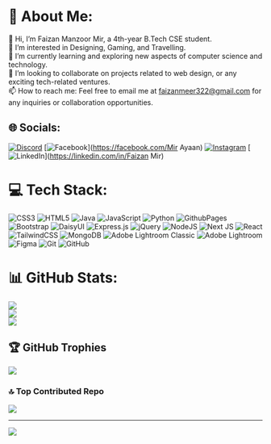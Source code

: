 # 💫 About Me:
👋 Hi, I’m Faizan Manzoor Mir, a 4th-year B.Tech CSE student.<br>👀 I’m interested in Designing, Gaming, and Travelling.<br>🌱 I’m currently learning and exploring new aspects of computer science and technology.<br>💞️ I’m looking to collaborate on projects related to web design, or any exciting tech-related ventures.<br>📫 How to reach me: Feel free to email me at faizanmeer322@gmail.com for any inquiries or collaboration opportunities.


## 🌐 Socials:
[![Discord](https://img.shields.io/badge/Discord-%237289DA.svg?logo=discord&logoColor=white)](https://discord.gg/https://discord.com/invite/bxBZ63cF) [![Facebook](https://img.shields.io/badge/Facebook-%231877F2.svg?logo=Facebook&logoColor=white)](https://facebook.com/Mir Ayaan) [![Instagram](https://img.shields.io/badge/Instagram-%23E4405F.svg?logo=Instagram&logoColor=white)](https://instagram.com/imfaizanmir) [![LinkedIn](https://img.shields.io/badge/LinkedIn-%230077B5.svg?logo=linkedin&logoColor=white)](https://linkedin.com/in/Faizan Mir) 

# 💻 Tech Stack:
![CSS3](https://img.shields.io/badge/css3-%231572B6.svg?style=for-the-badge&logo=css3&logoColor=white) ![HTML5](https://img.shields.io/badge/html5-%23E34F26.svg?style=for-the-badge&logo=html5&logoColor=white) ![Java](https://img.shields.io/badge/java-%23ED8B00.svg?style=for-the-badge&logo=openjdk&logoColor=white) ![JavaScript](https://img.shields.io/badge/javascript-%23323330.svg?style=for-the-badge&logo=javascript&logoColor=%23F7DF1E) ![Python](https://img.shields.io/badge/python-3670A0?style=for-the-badge&logo=python&logoColor=ffdd54) ![GithubPages](https://img.shields.io/badge/github%20pages-121013?style=for-the-badge&logo=github&logoColor=white) ![Bootstrap](https://img.shields.io/badge/bootstrap-%238511FA.svg?style=for-the-badge&logo=bootstrap&logoColor=white) ![DaisyUI](https://img.shields.io/badge/daisyui-5A0EF8?style=for-the-badge&logo=daisyui&logoColor=white) ![Express.js](https://img.shields.io/badge/express.js-%23404d59.svg?style=for-the-badge&logo=express&logoColor=%2361DAFB) ![jQuery](https://img.shields.io/badge/jquery-%230769AD.svg?style=for-the-badge&logo=jquery&logoColor=white) ![NodeJS](https://img.shields.io/badge/node.js-6DA55F?style=for-the-badge&logo=node.js&logoColor=white) ![Next JS](https://img.shields.io/badge/Next-black?style=for-the-badge&logo=next.js&logoColor=white) ![React](https://img.shields.io/badge/react-%2320232a.svg?style=for-the-badge&logo=react&logoColor=%2361DAFB) ![TailwindCSS](https://img.shields.io/badge/tailwindcss-%2338B2AC.svg?style=for-the-badge&logo=tailwind-css&logoColor=white) ![MongoDB](https://img.shields.io/badge/MongoDB-%234ea94b.svg?style=for-the-badge&logo=mongodb&logoColor=white) ![Adobe Lightroom Classic](https://img.shields.io/badge/Adobe%20Lightroom%20Classic-31A8FF.svg?style=for-the-badge&logo=Adobe%20Lightroom%20Classic&logoColor=white) ![Adobe Lightroom](https://img.shields.io/badge/Adobe%20Lightroom-31A8FF.svg?style=for-the-badge&logo=Adobe%20Lightroom&logoColor=white) ![Figma](https://img.shields.io/badge/figma-%23F24E1E.svg?style=for-the-badge&logo=figma&logoColor=white) ![Git](https://img.shields.io/badge/git-%23F05033.svg?style=for-the-badge&logo=git&logoColor=white) ![GitHub](https://img.shields.io/badge/github-%23121011.svg?style=for-the-badge&logo=github&logoColor=white)
# 📊 GitHub Stats:
![](https://github-readme-stats.vercel.app/api?username=FaizanMir01&theme=dark&hide_border=false&include_all_commits=false&count_private=false)<br/>
![](https://github-readme-streak-stats.herokuapp.com/?user=FaizanMir01&theme=dark&hide_border=false)<br/>
![](https://github-readme-stats.vercel.app/api/top-langs/?username=FaizanMir01&theme=dark&hide_border=false&include_all_commits=false&count_private=false&layout=compact)

## 🏆 GitHub Trophies
![](https://github-profile-trophy.vercel.app/?username=FaizanMir01&theme=radical&no-frame=true&no-bg=true&margin-w=4)

### 🔝 Top Contributed Repo
![](https://github-contributor-stats.vercel.app/api?username=FaizanMir01&limit=5&theme=dark&combine_all_yearly_contributions=true)

---
[![](https://visitcount.itsvg.in/api?id=FaizanMir01&icon=0&color=0)](https://visitcount.itsvg.in)

<!-- Proudly created with GPRM ( https://gprm.itsvg.in ) -->
